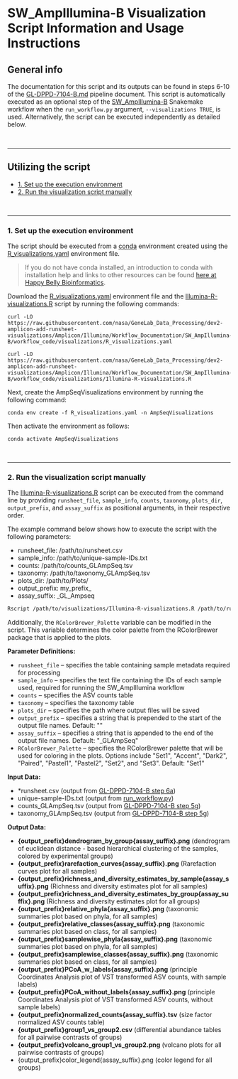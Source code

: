 # SW_AmpIllumina-B Visualization Script Information and Usage Instructions<!-- omit in toc -->


## General info <!-- omit in toc -->
The documentation for this script and its outputs can be found in steps 6-10 of the [GL-DPPD-7104-B.md](https://github.com/nasa/GeneLab_Data_Processing/blob/master/Amplicon/Illumina/Pipeline_GL-DPPD-7104_Versions/GL-DPPD-7104-B.md) pipeline document. This script is automatically executed as an optional step of the [SW_AmpIllumina-B](../../) Snakemake workflow when the `run_workflow.py` argument, `--visualizations TRUE`, is used. Alternatively, the script can be executed independently as detailed below.

<br>

---

## Utilizing the script <!-- omit in toc -->


- [1. Set up the execution environment](#1-set-up-the-execution-environment)  
- [2. Run the visualization script manually](#2-run-the-visualization-script-manually)  

<br>

___

### 1. Set up the execution environment  

The script should be executed from a [conda](https://docs.conda.io/en/latest/) environment created using the [R_visualizations.yaml](R_visualizations.yaml) environment file.
> If you do not have conda installed, an introduction to conda with installation help and links to other resources can be found [here at Happy Belly Bioinformatics](https://astrobiomike.github.io/unix/conda-intro).

Download the [R_visualizations.yaml](R_visualizations.yaml) environment file and the [Illumina-R-visualizations.R](Illumina-R-visualizations.R) script by running the following commands:

```
curl -LO https://raw.githubusercontent.com/nasa/GeneLab_Data_Processing/dev2-amplicon-add-runsheet-visualizations/Amplicon/Illumina/Workflow_Documentation/SW_AmpIllumina-B/workflow_code/visualizations/R_visualizations.yaml

curl -LO https://raw.githubusercontent.com/nasa/GeneLab_Data_Processing/dev2-amplicon-add-runsheet-visualizations/Amplicon/Illumina/Workflow_Documentation/SW_AmpIllumina-B/workflow_code/visualizations/Illumina-R-visualizations.R
```

Next, create the AmpSeqVisualizations environment by running the following command:

```
conda env create -f R_visualizations.yaml -n AmpSeqVisualizations
```

Then activate the environment as follows:

```
conda activate AmpSeqVisualizations
```


<br>

___

### 2. Run the visualization script manually  

The [Illumina-R-visualizations.R](./Illumina-R-visualizations.R) script can be executed from the command line by providing `runsheet_file`, `sample_info`, `counts`, `taxonomy`, `plots_dir`, `output_prefix`, and `assay_suffix` as positional arguments, in their respective order.

The example command below shows how to execute the script with the following parameters:
 * runsheet_file: /path/to/runsheet.csv  
 * sample_info: /path/to/unique-sample-IDs.txt
 * counts: /path/to/counts_GLAmpSeq.tsv
 * taxonomy: /path/to/taxonomy_GLAmpSeq.tsv
 * plots_dir: /path/to/Plots/
 * output_prefix: my_prefix_
 * assay_suffix: _GL_Ampseq

```bash
Rscript /path/to/visualizations/Illumina-R-visualizations.R /path/to/runsheet.csv /path/to/unique-sample-IDs.txt /path/to/counts_GLAmpSeq.tsv /path/to/taxonomy_GLAmpSeq.tsv /path/to/Plots/ "my_prefix_" "_GL_Ampseq"
```

Additionally, the `RColorBrewer_Palette` variable can be modified in the script. This variable determines the color palette from the RColorBrewer package that is applied to the plots.

**Parameter Definitions:**
* `runsheet_file` – specifies the table containing sample metadata required for processing 
* `sample_info` – specifies the text file containing the IDs of each sample used, required for running the SW_AmpIllumina workflow 
* `counts` – specifies the ASV counts table 
* `taxonomy` – specifies the taxonomy table 
* `plots_dir` – specifies the path where output files will be saved
* `output_prefix` – specifies a string that is prepended to the start of the output file names. Default: ""
* `assay_suffix` – specifies a string that is appended to the end of the output file names. Default: "_GLAmpSeq"
* `RColorBrewer_Palette` – specifies the RColorBrewer palette that will be used for coloring in the plots. Options include "Set1", "Accent", "Dark2", "Paired", "Pastel1", "Pastel2", "Set2", and "Set3". Default: "Set1"

**Input Data:**
* *runsheet.csv (output from [GL-DPPD-7104-B step 6a](https://github.com/nasa/GeneLab_Data_Processing/blob/master/Amplicon/Illumina/Pipeline_GL-DPPD-7104_Versions/GL-DPPD-7104-B.md#6a-create-sample-runsheet))
* unique-sample-IDs.txt (output from [run_workflow.py](https://github.com/nasa/GeneLab_Data_Processing/blob/master/Amplicon/Illumina/Pipeline_GL-DPPD-7104_Versions/GL-DPPD-7104-B.md#5-additional-output-files))
* counts_GLAmpSeq.tsv (output from [GL-DPPD-7104-B step 5g](https://github.com/nasa/GeneLab_Data_Processing/blob/master/Amplicon/Illumina/Pipeline_GL-DPPD-7104_Versions/GL-DPPD-7104-B.md#5g-generating-and-writing-standard-outputs))
* taxonomy_GLAmpSeq.tsv (output from [GL-DPPD-7104-B step 5g](https://github.com/nasa/GeneLab_Data_Processing/blob/master/Amplicon/Illumina/Pipeline_GL-DPPD-7104_Versions/GL-DPPD-7104-B.md#5g-generating-and-writing-standard-outputs))

**Output Data:**
* **{output_prefix}dendrogram_by_group{assay_suffix}.png** (dendrogram of euclidean distance - based hierarchical clustering of the samples, colored by experimental groups)
* **{output_prefix}rarefaction_curves{assay_suffix}.png** (Rarefaction curves plot for all samples)
* **{output_prefix}richness_and_diversity_estimates_by_sample{assay_suffix}.png** (Richness and diversity estimates plot for all samples)
* **{output_prefix}richness_and_diversity_estimates_by_group{assay_suffix}.png** (Richness and diversity estimates plot for all groups)
* **{output_prefix}relative_phyla{assay_suffix}.png** (taxonomic summaries plot based on phyla, for all samples)
* **{output_prefix}relative_classes{assay_suffix}.png** (taxonomic summaries plot based on class, for all samples)
* **{output_prefix}samplewise_phyla{assay_suffix}.png** (taxonomic summaries plot based on phyla, for all samples)
* **{output_prefix}samplewise_classes{assay_suffix}.png** (taxonomic summaries plot based on class, for all samples)
* **{output_prefix}PCoA_w_labels{assay_suffix}.png** (principle Coordinates Analysis plot of VST transformed ASV counts, with sample labels)
* **{output_prefix}PCoA_without_labels{assay_suffix}.png** (principle Coordinates Analysis plot of VST transformed ASV counts, without sample labels)
* **{output_prefix}normalized_counts{assay_suffix}.tsv** (size factor normalized ASV counts table)
* **{output_prefix}group1_vs_group2.csv** (differential abundance tables for all pairwise contrasts of groups)
* **{output_prefix}volcano_group1_vs_group2.png** (volcano plots for all pairwise contrasts of groups)
* {output_prefix}color_legend{assay_suffix}.png (color legend for all groups)
